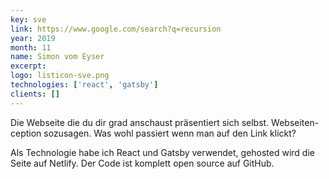 ```yaml
---
key: sve
link: https://www.google.com/search?q=recursion
year: 2019
month: 11
name: Simon vom Eyser
excerpt:
logo: listicon-sve.png
technologies: ['react', 'gatsby']
clients: []
---
```


Die Webseite die du dir grad anschaust präsentiert sich selbst. Webseiten-ception sozusagen. Was wohl passiert wenn man auf den Link klickt?

Als Technologie habe ich React und Gatsby verwendet, gehosted wird die Seite auf Netlify. Der Code ist komplett open source auf GitHub.
